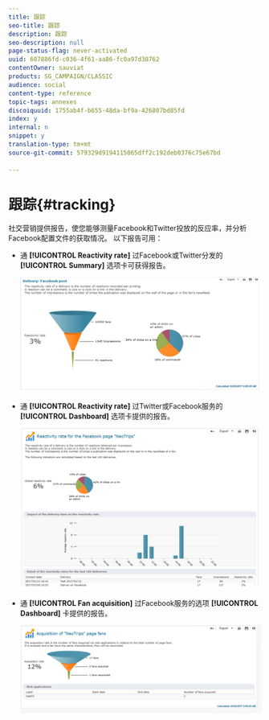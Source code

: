 ```yaml
---
title: 跟踪
seo-title: 跟踪
description: 跟踪
seo-description: null
page-status-flag: never-activated
uuid: 607886fd-c036-4f61-aa86-fc0a97d38762
contentOwner: sauviat
products: SG_CAMPAIGN/CLASSIC
audience: social
content-type: reference
topic-tags: annexes
discoiquuid: 1755ab4f-b655-48da-bf9a-426807bd85fd
index: y
internal: n
snippet: y
translation-type: tm+mt
source-git-commit: 579329d9194115065dff2c192deb0376c75e67bd

---
```



# 跟踪{#tracking}

社交营销提供报告，使您能够测量Facebook和Twitter投放的反应率，并分析Facebook配置文件的获取情况。 以下报告可用：

* 通 **[!UICONTROL Reactivity rate]** 过Facebook或Twitter分发的 **[!UICONTROL Summary]** 选项卡可获得报告。

   ![](assets/social_report_3.png)

* 通 **[!UICONTROL Reactivity rate]** 过Twitter或Facebook服务的 **[!UICONTROL Dashboard]** 选项卡提供的报告。

   ![](assets/social_report_2.png)

* 通 **[!UICONTROL Fan acquisition]** 过Facebook服务的选项 **[!UICONTROL Dashboard]** 卡提供的报告。

   ![](assets/social_report_1.png)

